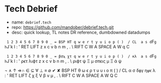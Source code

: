 # Tech Debrief

- name: `debrief.tech`
- repo: https://github.com/mandober/debrief.tech.git
- desc: quick lookup, TL notes DR reference, dumbdowned datadumps


` 1 2 3 4 5 6 7 8 9 0 _ = BSP
HT q w e r t y u i o p ( )  /
CL  a s d`F`g h`J`k l : ' RET
LIFT z x c v b n m , . \ RIFT
C W A      SPACE      A W q C

` 1 2 3 4 5 6 7 8 9 0 _ = βσϡ
χτ q w e r t y u i o p ( )  /
κλ  a s d`F`g h`J`k l : ' ρϵτ
λιϕτ z x c v b n m , . \ ριϕτ
ψ Ξ μ      σπϵις      μ Ξ ά ψ

¬ ∧ ↑ ⇒∩ ∈ ⊆ ∀ ⊥ ≡ ∅ ✔ ✘ BSP
HT θ ω ϵ ρ τ υ υ ι o π ( )  /
CL  α σ δ`ϕ`γ η`ψ`κ λ : ' RET
LIFT ζ χ ξ V β ν μ , . \ RIFT
C W A      SPACE      A W Q C
